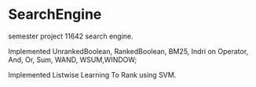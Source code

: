 SearchEngine
============

semester project 11642  search engine.

Implemented UnrankedBoolean, RankedBoolean, BM25, Indri on Operator, And, Or,
Sum, WAND, WSUM,WINDOW;

Implemented Listwise Learning To Rank using SVM.

